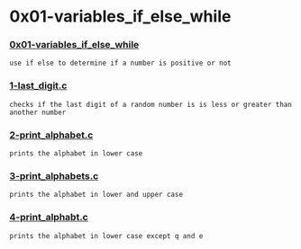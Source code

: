 # 0x01-variables_if_else_while


### [0x01-variables_if_else_while](./0x01-variables_if_else_while)
```
use if else to determine if a number is positive or not
```


### [1-last_digit.c](./1-last_digit.c)
```
checks if the last digit of a random number is is less or greater than another number 
```


### [2-print_alphabet.c](./2-print_alphabet.c)
```
prints the alphabet in lower case
```


### [3-print_alphabets.c](./3-print_alphabets.c)
```
prints the alphabet in lower and upper case
```


### [4-print_alphabt.c](./4-print_alphabt.c)
```
prints the alphabet in lower case except q and e
```

